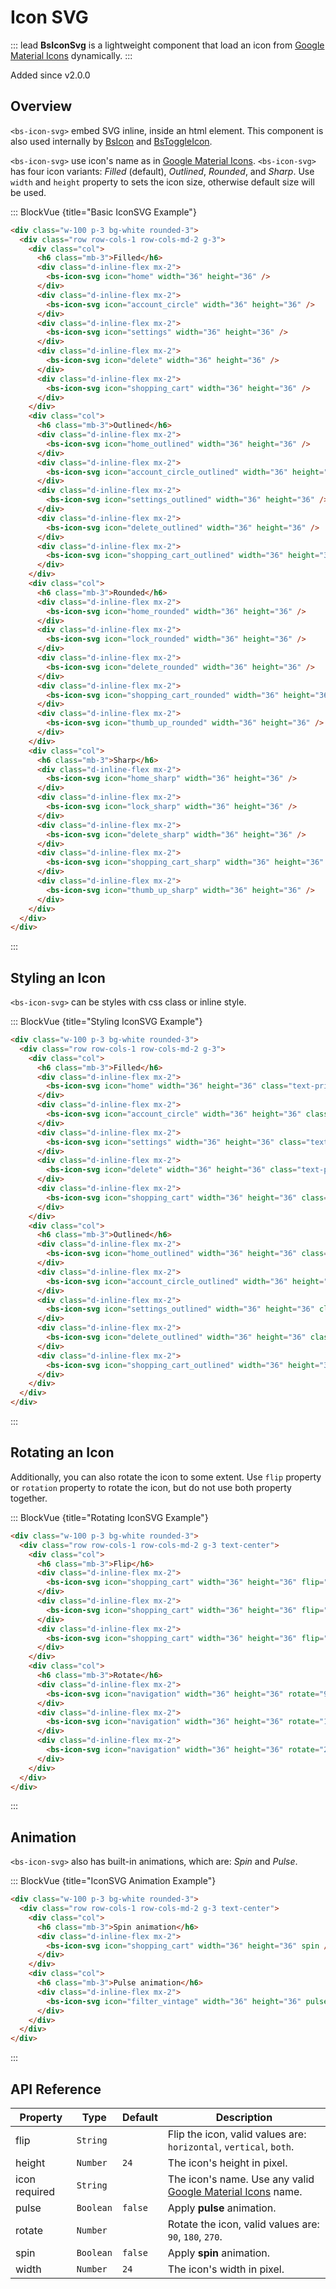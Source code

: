# Icon SVG

::: lead
**BsIconSvg** is a lightweight component that load an icon from
[Google Material Icons](https://fonts.google.com/icons?icon.set=Material+Icons) dynamically.
:::

<SmallNote color="teal">Added since v2.0.0</SmallNote>


## Overview

`<bs-icon-svg>` embed SVG inline, inside an html element. This component is also
used internally by [BsIcon](/components/icons/icon) and [BsToggleIcon](/components/icons/toggle-icon).

`<bs-icon-svg>` use icon's name as in
[Google Material Icons](https://fonts.google.com/icons?icon.set=Material+Icons).
`<bs-icon-svg>` has four icon variants: _Filled_ (default), _Outlined_, _Rounded_,
and _Sharp_. Use `width` and `height` property to sets the icon size, otherwise 
default size will be used.


::: BlockVue {title="Basic IconSVG Example"}

```html
<div class="w-100 p-3 bg-white rounded-3">
  <div class="row row-cols-1 row-cols-md-2 g-3">
    <div class="col">
      <h6 class="mb-3">Filled</h6>
      <div class="d-inline-flex mx-2">
        <bs-icon-svg icon="home" width="36" height="36" />
      </div>
      <div class="d-inline-flex mx-2">
        <bs-icon-svg icon="account_circle" width="36" height="36" />
      </div>
      <div class="d-inline-flex mx-2">
        <bs-icon-svg icon="settings" width="36" height="36" />
      </div>
      <div class="d-inline-flex mx-2">
        <bs-icon-svg icon="delete" width="36" height="36" />
      </div>
      <div class="d-inline-flex mx-2">
        <bs-icon-svg icon="shopping_cart" width="36" height="36" />
      </div>
    </div>
    <div class="col">
      <h6 class="mb-3">Outlined</h6>
      <div class="d-inline-flex mx-2">
        <bs-icon-svg icon="home_outlined" width="36" height="36" />
      </div>
      <div class="d-inline-flex mx-2">
        <bs-icon-svg icon="account_circle_outlined" width="36" height="36" />
      </div>
      <div class="d-inline-flex mx-2">
        <bs-icon-svg icon="settings_outlined" width="36" height="36" />
      </div>
      <div class="d-inline-flex mx-2">
        <bs-icon-svg icon="delete_outlined" width="36" height="36" />
      </div>
      <div class="d-inline-flex mx-2">
        <bs-icon-svg icon="shopping_cart_outlined" width="36" height="36" />
      </div>
    </div>
    <div class="col">
      <h6 class="mb-3">Rounded</h6>
      <div class="d-inline-flex mx-2">
        <bs-icon-svg icon="home_rounded" width="36" height="36" />
      </div>
      <div class="d-inline-flex mx-2">
        <bs-icon-svg icon="lock_rounded" width="36" height="36" />
      </div>
      <div class="d-inline-flex mx-2">
        <bs-icon-svg icon="delete_rounded" width="36" height="36" />
      </div>
      <div class="d-inline-flex mx-2">
        <bs-icon-svg icon="shopping_cart_rounded" width="36" height="36" />
      </div>
      <div class="d-inline-flex mx-2">
        <bs-icon-svg icon="thumb_up_rounded" width="36" height="36" />
      </div>
    </div>
    <div class="col">
      <h6 class="mb-3">Sharp</h6>
      <div class="d-inline-flex mx-2">
        <bs-icon-svg icon="home_sharp" width="36" height="36" />
      </div>
      <div class="d-inline-flex mx-2">
        <bs-icon-svg icon="lock_sharp" width="36" height="36" />
      </div>
      <div class="d-inline-flex mx-2">
        <bs-icon-svg icon="delete_sharp" width="36" height="36" />
      </div>
      <div class="d-inline-flex mx-2">
        <bs-icon-svg icon="shopping_cart_sharp" width="36" height="36" />
      </div>
      <div class="d-inline-flex mx-2">
        <bs-icon-svg icon="thumb_up_sharp" width="36" height="36" />
      </div>
    </div>
  </div>
</div>
```
:::


## Styling an Icon

`<bs-icon-svg>` can be styles with css class or inline style.

::: BlockVue {title="Styling IconSVG Example"}

```html
<div class="w-100 p-3 bg-white rounded-3">
  <div class="row row-cols-1 row-cols-md-2 g-3">
    <div class="col">
      <h6 class="mb-3">Filled</h6>
      <div class="d-inline-flex mx-2">
        <bs-icon-svg icon="home" width="36" height="36" class="text-primary" />
      </div>
      <div class="d-inline-flex mx-2">
        <bs-icon-svg icon="account_circle" width="36" height="36" class="text-primary" />
      </div>
      <div class="d-inline-flex mx-2">
        <bs-icon-svg icon="settings" width="36" height="36" class="text-primary" />
      </div>
      <div class="d-inline-flex mx-2">
        <bs-icon-svg icon="delete" width="36" height="36" class="text-primary" />
      </div>
      <div class="d-inline-flex mx-2">
        <bs-icon-svg icon="shopping_cart" width="36" height="36" class="text-primary" />
      </div>
    </div>
    <div class="col">
      <h6 class="mb-3">Outlined</h6>
      <div class="d-inline-flex mx-2">
        <bs-icon-svg icon="home_outlined" width="36" height="36" class="text-danger" />
      </div>
      <div class="d-inline-flex mx-2">
        <bs-icon-svg icon="account_circle_outlined" width="36" height="36" class="text-danger" />
      </div>
      <div class="d-inline-flex mx-2">
        <bs-icon-svg icon="settings_outlined" width="36" height="36" class="text-danger" />
      </div>
      <div class="d-inline-flex mx-2">
        <bs-icon-svg icon="delete_outlined" width="36" height="36" class="text-danger" />
      </div>
      <div class="d-inline-flex mx-2">
        <bs-icon-svg icon="shopping_cart_outlined" width="36" height="36" class="text-danger" />
      </div>
    </div>
  </div>
</div>
```
:::


## Rotating an Icon

Additionally, you can also rotate the icon to some extent. Use `flip` property or `rotation` 
property to rotate the icon, but do not use both property together.

::: BlockVue {title="Rotating IconSVG Example"}

```html
<div class="w-100 p-3 bg-white rounded-3">
  <div class="row row-cols-1 row-cols-md-2 g-3 text-center">
    <div class="col">
      <h6 class="mb-3">Flip</h6>
      <div class="d-inline-flex mx-2">
        <bs-icon-svg icon="shopping_cart" width="36" height="36" flip="horizontal" />
      </div>
      <div class="d-inline-flex mx-2">
        <bs-icon-svg icon="shopping_cart" width="36" height="36" flip="vertical" />
      </div>
      <div class="d-inline-flex mx-2">
        <bs-icon-svg icon="shopping_cart" width="36" height="36" flip="both" />
      </div>
    </div>
    <div class="col">
      <h6 class="mb-3">Rotate</h6>
      <div class="d-inline-flex mx-2">
        <bs-icon-svg icon="navigation" width="36" height="36" rotate="90" />
      </div>
      <div class="d-inline-flex mx-2">
        <bs-icon-svg icon="navigation" width="36" height="36" rotate="180" />
      </div>
      <div class="d-inline-flex mx-2">
        <bs-icon-svg icon="navigation" width="36" height="36" rotate="270" />
      </div>
    </div>
  </div>
</div>
```
:::


## Animation

`<bs-icon-svg>` also has built-in animations, which are: _Spin_ and _Pulse_.

::: BlockVue {title="IconSVG Animation Example"}

```html
<div class="w-100 p-3 bg-white rounded-3">
  <div class="row row-cols-1 row-cols-md-2 g-3 text-center">
    <div class="col">
      <h6 class="mb-3">Spin animation</h6>
      <div class="d-inline-flex mx-2">
        <bs-icon-svg icon="shopping_cart" width="36" height="36" spin />
      </div>
    </div>
    <div class="col">
      <h6 class="mb-3">Pulse animation</h6>
      <div class="d-inline-flex mx-2">
        <bs-icon-svg icon="filter_vintage" width="36" height="36" pulse />
      </div>
    </div>
  </div>
</div>

```
:::


## API Reference

<BsTabs v-model="tabs1active" variant="material" color="grey-700" class="doc-api-reference">
  <BsTab label="Props" url="#api-reference">
    <div class="doc-table-responsive doc-table-props">

| Property | Type     | Default | Description |
|----------|----------|---------|-------------|
| flip     | `String` |         | Flip the icon, valid values are: `horizontal`, `vertical`, `both`. |
| height   | `Number` | `24`    | The icon's height in pixel. |
| icon <Badge type="danger">required</Badge> | `String` |  | The icon's name. Use any valid [Google Material Icons](https://fonts.google.com/icons?icon.set=Material+Icons) name. |
| pulse    | `Boolean`| `false` | Apply **pulse** animation. |
| rotate   | `Number` |         | Rotate the icon, valid values are: `90`, `180`, `270`. |
| spin     | `Boolean`| `false` | Apply **spin** animation. |
| width    | `Number` | `24`    | The icon's width in pixel. |

</div>
  </BsTab>
</BsTabs>


<script lang="ts" setup>
import { ref } from 'vue';

const tabs1active = ref(0);
</script>
